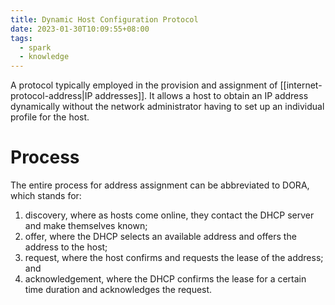 ```yaml
---
title: Dynamic Host Configuration Protocol
date: 2023-01-30T10:09:55+08:00
tags:
  - spark
  - knowledge
---
```


A protocol typically employed in the provision and assignment of [[internet-protocol-address|IP addresses]]. It allows a host to obtain an IP address dynamically without the network administrator having to set up an individual profile for the host.

# Process

The entire process for address assignment can be abbreviated to DORA, which stands for:
1. discovery, where as hosts come online, they contact the DHCP server and make themselves known;
2. offer, where the DHCP selects an available address and offers the address to the host;
3. request, where the host confirms and requests the lease of the address; and
4. acknowledgement, where the DHCP confirms the lease for a certain time duration and acknowledges the request.
